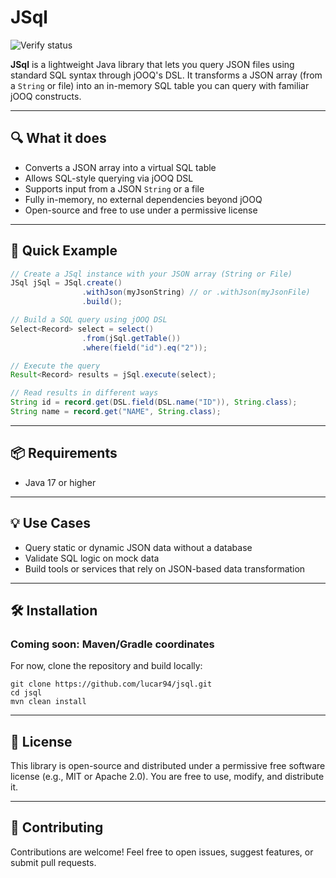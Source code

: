 # JSql

![Verify status](https://github.com/lucar94/jsql/actions/workflows/maven.yml/badge.svg)

**JSql** is a lightweight Java library that lets you query JSON files using standard SQL syntax through jOOQ's DSL. It transforms a JSON array (from a `String` or file) into an in-memory SQL table you can query with familiar jOOQ constructs.

---

## 🔍 What it does

- Converts a JSON array into a virtual SQL table
- Allows SQL-style querying via jOOQ DSL
- Supports input from a JSON `String` or a file
- Fully in-memory, no external dependencies beyond jOOQ
- Open-source and free to use under a permissive license

---

## 🚀 Quick Example

```java
// Create a JSql instance with your JSON array (String or File)
JSql jSql = JSql.create()
                .withJson(myJsonString) // or .withJson(myJsonFile)
                .build();

// Build a SQL query using jOOQ DSL
Select<Record> select = select()
                .from(jSql.getTable())
                .where(field("id").eq("2"));

// Execute the query
Result<Record> results = jSql.execute(select);

// Read results in different ways
String id = record.get(DSL.field(DSL.name("ID")), String.class);
String name = record.get("NAME", String.class);
```

---

## 📦 Requirements
- Java 17 or higher

---

## 💡 Use Cases
- Query static or dynamic JSON data without a database
- Validate SQL logic on mock data
- Build tools or services that rely on JSON-based data transformation

---

## 🛠 Installation

### Coming soon: Maven/Gradle coordinates

For now, clone the repository and build locally:

```
git clone https://github.com/lucar94/jsql.git
cd jsql
mvn clean install
```

---

## 📖 License

This library is open-source and distributed under a permissive free software license (e.g., MIT or Apache 2.0). You are free to use, modify, and distribute it.

---

## 🤝 Contributing

Contributions are welcome! Feel free to open issues, suggest features, or submit pull requests.
